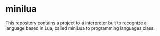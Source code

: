 # minilua
This repository contains a project to a interpreter buit to recognize a language based in Lua, called miniLua to programming languages class.
